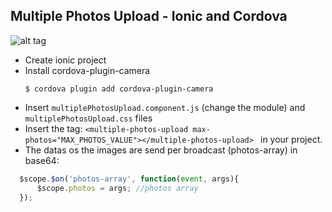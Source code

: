 ## Multiple Photos Upload - Ionic and Cordova
![alt tag](http://i.imgur.com/dEmp8Fm.png)
* Create ionic project
* Install cordova-plugin-camera
  ```
  $ cordova plugin add cordova-plugin-camera
  ```
* Insert ```multiplePhotosUpload.component.js``` (change the module) and ```multiplePhotosUpload.css``` files
* Insert the tag: ``` <multiple-photos-upload max-photos="MAX_PHOTOS_VALUE"></multiple-photos-upload>  ``` in your project. 
* The datas os the images are send per broadcast (photos-array) in base64: 
```javascript
  $scope.$on('photos-array', function(event, args){
      $scope.photos = args; //photos array
  });
 ```

